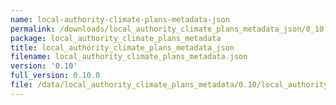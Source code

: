 ```yaml
---
name: local-authority-climate-plans-metadata-json
permalink: /downloads/local_authority_climate_plans_metadata_json/0_10
package: local_authority_climate_plans_metadata
title: local_authority_climate_plans_metadata_json
filename: local_authority_climate_plans_metadata.json
version: '0.10'
full_version: 0.10.0
file: /data/local_authority_climate_plans_metadata/0.10/local_authority_climate_plans_metadata.json
---
```

